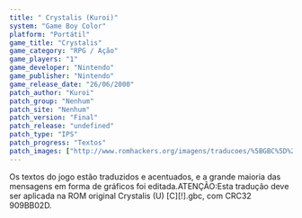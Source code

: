 ```yaml
---
title: " Crystalis (Kuroi)"
system: "Game Boy Color"
platform: "Portátil"
game_title: "Crystalis"
game_category: "RPG / Ação"
game_players: "1"
game_developer: "Nintendo"
game_publisher: "Nintendo"
game_release_date: "26/06/2000"
patch_author: "Kuroi"
patch_group: "Nenhum"
patch_site: "Nenhum"
patch_version: "Final"
patch_release: "undefined"
patch_type: "IPS"
patch_progress: "Textos"
patch_images: ["http://www.romhackers.org/imagens/traducoes/%5BGBC%5D%20Crystalis%20-%20Kuroi%20-%201.png","http://www.romhackers.org/imagens/traducoes/%5BGBC%5D%20Crystalis%20-%20Kuroi%20-%202.png","http://www.romhackers.org/imagens/traducoes/%5BGBC%5D%20Crystalis%20-%20Kuroi%20-%203.png"]
---
```

Os textos do jogo estão traduzidos e acentuados, e a grande maioria das mensagens em forma de gráficos foi editada.ATENÇÃO:Esta tradução deve ser aplicada na ROM original Crystalis (U) [C][!].gbc, com CRC32 909BB02D.